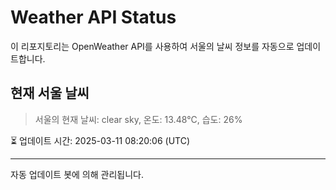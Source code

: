 
# Weather API Status

이 리포지토리는 OpenWeather API를 사용하여 서울의 날씨 정보를 자동으로 업데이트합니다.

## 현재 서울 날씨
> 서울의 현재 날씨: clear sky, 온도: 13.48°C, 습도: 26%

⏳ 업데이트 시간: 2025-03-11 08:20:06 (UTC)

---
자동 업데이트 봇에 의해 관리됩니다.

